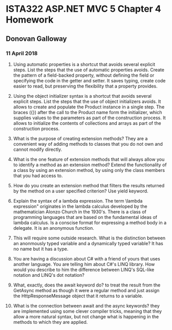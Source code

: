 # ISTA322 ASP.NET MVC 5 Chapter 4 Homework
## Donovan Galloway 
### 11 April 2018

1) Using automatic properties is a shortcut that avoids several explicit steps. List the steps that the use of automatic properties avoids. Create the pattern of a field-backed property, without defining the field or specifying the code in the getter and setter. It saves typing, create code easier to read, but preserving the flexibility that a property provides.

2) Using the object initializer syntax is a shortcut that avoids several explicit steps. List the steps that
the use of object initializers avoids. It allows to create and populate the Product instance in a single step. The braces ({}) after the call to the Product name form the initializer, which supplies values to the parameters as part of the construction process. It allows to initialize the contents of collections and arrays as part of the construction process.
3) What is the purpose of creating extension methods? They are a convenient way of adding methods to classes that you do not own and cannot modify directly.
4) What is the one feature of extension methods that will always allow you to identify a method as an
extension method? Extend the functionality of a class by using an extension method, by using only the class members that you had access to.
5) How do you create an extension method that filters the results returned by the method on a user
specified criterion? Use yield keyword.
6) Explain the syntax of a lambda expression. The term \lambda expression" originates in the lambda
calculus developed by the mathematician Alonzo Church in the 1930's. There is a class of programming
languages that are based on the fundamental ideas of lambda calculus. Is a conscise format for expressing a method body in a delegate. It is an anonymous function.
7) This will require some outside research. What is the distinction between an anonmously typed variable
and a dynamically typed variable? It has no name but it has a type.
8) You are having a discussion about C# with a friend of yours that uses another language. You are
telling him about C#'s LINQ library. How would you describe to him the difference between LINQ's SQL-like notation and LINQ's dot notation? 
9) What, exactly, does the await keyword do? to treat the result from the GetAsync method as though it were a regular method and just assign the HttpResponseMessage object that it returns to a variable.
10) What is the connection between await and the async keywords? they are implemented using some clever compiler tricks, meaning that they allow a more natural syntax, but not change what is happening in the methods to which they are applied.

